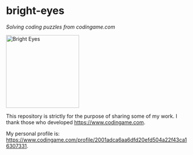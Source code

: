 
# bright-eyes
*Solving coding puzzles from codingame.com*

<img src="https://www.dropbox.com/s/rxlyyu3xfyx3uv8/Faith.png?raw=1" alt="Bright Eyes" width="200"/>

This repository is strictly for the purpose of sharing some of my work.
I thank those who developed <https://www.codingame.com>.

My personal profile is: <https://www.codingame.com/profile/2001adca6aa6dfd20efd504a22f43ca16307331>.
